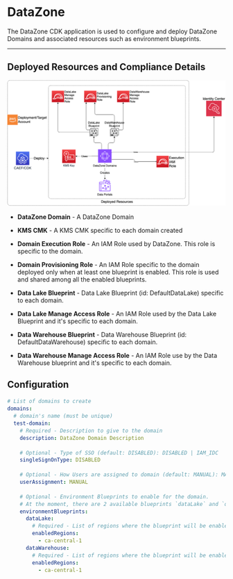 # DataZone
The DataZone CDK application is used to configure and deploy DataZone Domains and associated resources such as environment blueprints.

***

## Deployed Resources and Compliance Details


![datazone](../../../constructs/L3/utility/datazone-l3-construct/docs/DataZone.png)

* **DataZone Domain** - A DataZone Domain

* **KMS CMK** - A KMS CMK specific to each domain created

* **Domain Execution Role** - An IAM Role used by DataZone. This role is specific to the domain.

* **Domain Provisioning Role** - An IAM Role specific to the domain deployed only when at least one blueprint is enabled. This role is used and shared among all the enabled blueprints. 

* **Data Lake Blueprint** - Data Lake Blueprint (id: DefaultDataLake) specific to each domain.

* **Data Lake Manage Access Role** - An IAM Role used by the Data Lake Blueprint and it's specific to each domain.

* **Data Warehouse Blueprint** - Data Warehouse Blueprint (id: DefaultDataWarehouse) specific to each domain.

* **Data Warehouse Manage Access Role** - An IAM Role use by the Data Warehouse blueprint and it's specific to each domain.

## Configuration

```yaml
# List of domains to create
domains:
  # domain's name (must be unique)
  test-domain:
    # Required - Description to give to the domain
    description: DataZone Domain Description

    # Optional - Type of SSO (default: DISABLED): DISABLED | IAM_IDC
    singleSignOnType: DISABLED

    # Optional - How Users are assigned to domain (default: MANUAL): MANUAL | AUTOMATIC
    userAssignment: MANUAL

    # Optional - Environment Blueprints to enable for the domain.
    # At the moment, there are 2 available blueprints `dataLake` and `dataWarehouse` and it's possible to enable either one or both of them.
    environmentBlueprints:
      dataLake:
        # Required - List of regions where the blueprint will be enabled 
        enabledRegions:
          - ca-central-1
      dataWarehouse:
        # Required - List of regions where the blueprint will be enabled
        enabledRegions:
          - ca-central-1
```
